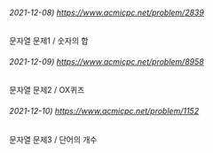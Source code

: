 ###### 2021-12-08) https://www.acmicpc.net/problem/2839
문자열 문제1 / 숫자의 합

###### 2021-12-09) https://www.acmicpc.net/problem/8958
문자열 문제2 / OX퀴즈

###### 2021-12-10) https://www.acmicpc.net/problem/1152
문자열 문제3 / 단어의 개수